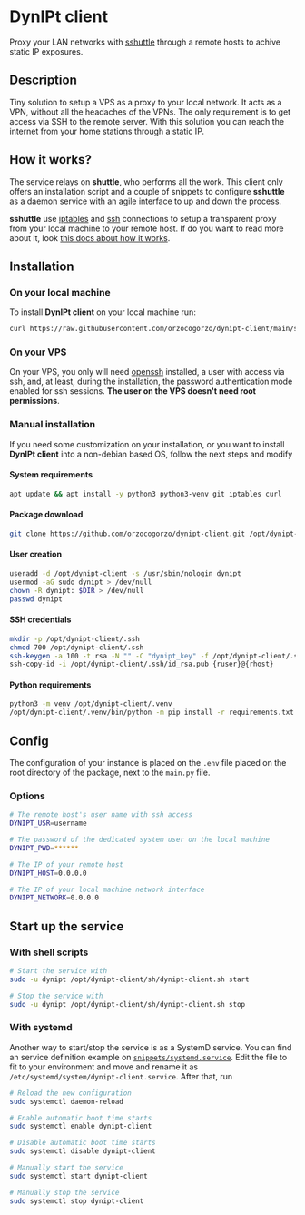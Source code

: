 # DynIPt client

Proxy your LAN networks with [sshuttle](https://github.com/sshuttle/sshuttle)
through a remote hosts to achive static IP exposures.

## Description

Tiny solution to setup a VPS as a proxy to your local network. It acts as a
VPN, without all the headaches of the VPNs. The only requirement is to get
access via SSH to the remote server. With this solution you can reach the
internet from your home stations through a static IP.

## How it works?

The service relays on **shuttle**, who performs all the work. This client only
offers an installation script and a couple of snippets to configure **sshuttle**
as a daemon service with an agile interface to up and down the process.

**sshuttle** use [iptables](http://iptables.org/) and [ssh](https://www.openssh.com/)
connections to setup a transparent proxy from your local machine to your remote host.
If do you want to read more about it, look [this docs about how it works](https://sshuttle.readthedocs.io/en/latest/how-it-works.html).

## Installation

### On your local machine

To install **DynIPt client** on your local machine run:

```bash
curl https://raw.githubusercontent.com/orzocogorzo/dynipt-client/main/sh/install.sh > dynipt-install && bash ./dynipt-install
```

### On your VPS

On your VPS, you only will need [openssh](https://www.openssh.com/) installed, a user
with access via ssh, and, at least, during the installation, the password authentication
mode enabled for ssh sessions. **The user on the VPS doesn't need root permissions**.

### Manual installation

If you need some customization on your installation, or you want to install **DynIPt client**
into a non-debian based OS, follow the next steps and modify

#### System requirements
```bash
apt update && apt install -y python3 python3-venv git iptables curl
```

#### Package download
```bash
git clone https://github.com/orzocogorzo/dynipt-client.git /opt/dynipt-client
```

#### User creation
```bash
useradd -d /opt/dynipt-client -s /usr/sbin/nologin dynipt
usermod -aG sudo dynipt > /dev/null
chown -R dynipt: $DIR > /dev/null
passwd dynipt
```

#### SSH credentials
```bash
mkdir -p /opt/dynipt-client/.ssh
chmod 700 /opt/dynipt-client/.ssh
ssh-keygen -a 100 -t rsa -N "" -C "dynipt_key" -f /opt/dynipt-client/.ssh/id_rsa
ssh-copy-id -i /opt/dynipt-client/.ssh/id_rsa.pub {ruser}@{rhost}
```

#### Python requirements
```bash
python3 -m venv /opt/dynipt-client/.venv
/opt/dynipt-client/.venv/bin/python -m pip install -r requirements.txt
```

## Config

The configuration of your instance is placed on the `.env` file placed on the root
directory of the package, next to the `main.py` file.

### Options

```bash
# The remote host's user name with ssh access
DYNIPT_USR=username

# The password of the dedicated system user on the local machine
DYNIPT_PWD=******

# The IP of your remote host
DYNIPT_HOST=0.0.0.0

# The IP of your local machine network interface
DYNIPT_NETWORK=0.0.0.0
```

## Start up the service

### With shell scripts

```bash
# Start the service with
sudo -u dynipt /opt/dynipt-client/sh/dynipt-client.sh start

# Stop the service with
sudo -u dynipt /opt/dynipt-client/sh/dynipt-client.sh stop
```

### With systemd

Another way to start/stop the service is as a SystemD service. You can find an
service definition example on [`snippets/systemd.service`](https://github.com/orzocogorzo/dynipt-client/blob/main/snippets/systemd.service).
Edit the file to fit to your environment and move and rename it as `/etc/systemd/system/dynipt-client.service`.
After that, run

```bash
# Reload the new configuration
sudo systemctl daemon-reload

# Enable automatic boot time starts
sudo systemctl enable dynipt-client

# Disable automatic boot time starts
sudo systemctl disable dynipt-client

# Manually start the service
sudo systemctl start dynipt-client

# Manually stop the service
sudo systemctl stop dynipt-client
```
